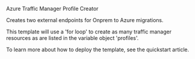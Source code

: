 Azure Traffic Manager Profile Creator 

Creates two external endpoints for Onprem to Azure migrations.

This template will use a 'for loop' to create as many traffic manager resources as are listed in the variable object 'profiles'.
 
To learn more about how to deploy the template, see the quickstart article.

